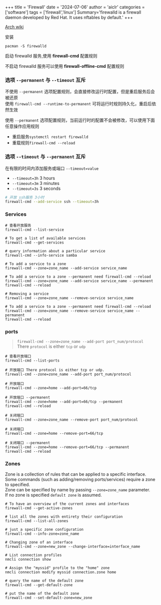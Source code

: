 +++
title = 'Firewall'
date = '2024-07-06'
author = 'aiclr'
categories = ['software']
tags = ['firewall','linux']
Summary='firewalld is a firewall daemon developed by Red Hat. It uses nftables by default.'
+++

[Arch wiki](https://wiki.archlinux.org/title/Firewalld)

安装
```shell
pacman -S firewalld
```

启动 firewalld 服务,使用 **firewall-cmd** 配置规则

不启动 firewalld 服务可以使用 **firewall-offline-cmd** 配置规则

### 选项 `--permanent` 与 `--timeout` 互斥

不使用 `--permanent` 选项配置规则，会直接修改运行时配置，但是重启服务后会被还原 \
使用 `firewall-cmd --runtime-to-permanent` 可将运行时规则持久化，重启后依然生效
 
使用 `--permanent` 选项配置规则，当前运行时的配置不会被修改，可以使用下面任意操作应用规则
- 重启服务`systemctl restart firewalld`
- 重载规则`firewall-cmd --reload`

### 选项 `--timeout` 与 `--permanent` 互斥

在有限的时间内添加服务或端口 `--timeout=value` 
- `--timeout=3h` 3 hours
- `--timeout=3m` 3 minutes
- `--timeout=3s` 3 seconds
```sh
# 开放 ssh服务 3小时 
firewall-cmd --add-service ssh --timeout=3h
```


### Services

```shell
# 查看开放服务
firewall-cmd --list-service

# To get a list of available services
firewall-cmd --get-services

# query information about a particular service
firewall-cmd --info-service samba

# To add a service to a zone
firewall-cmd --zone=zone_name --add-service service_name

# To add a service to a zone --permanent need firewall-cmd --reload
firewall-cmd --zone=zone_name --add-service service_name --permanent
firewall-cmd --reload

# Removing a service
firewall-cmd --zone=zone_name --remove-service service_name

# To add a service to a zone --permanent need firewall-cmd --reload
firewall-cmd --zone=zone_name --remove-service service_name --permanent
firewall-cmd --reload
```

### ports

> `firewall-cmd --zone=zone_name --add-port port_num/protocol` \
> There `protocol` is either `tcp` or `udp`

```shell
# 查看开放端口
firewall-cmd --list-ports

# 开放端口 There protocol is either tcp or udp.
firewall-cmd --zone=zone_name --add-port port_num/protocol

# 开放端口
firewall-cmd --zone=home --add-port=66/tcp

# 开放端口 --permanent
firewall-cmd --zone=home --add-port=66/tcp --permanent
firewall-cmd --reload

# 关闭端口
firewall-cmd --zone=zone_name --remove-port port_num/protocol

# 关闭端口
firewall-cmd --zone=home --remove-port=66/tcp

# 关闭端口 --permanent
firewall-cmd --zone=home --remove-port=66/tcp --permanent
firewall-cmd --reload

```

### Zones

Zone is a collection of rules that can be applied to a specific interface.\
Some commands (such as adding/removing ports/services) require a zone to specified. \
Zone can be specified by name by passing `--zone=zone_name` parameter. \
If no zone is specified `default zone` is assumed.


```shell
# To have an overview of the current zones and interfaces
firewall-cmd --get-active-zones

# list all the zones with entirety their configuration
firewall-cmd --list-all-zones

# just a specific zone configuration
firewall-cmd --info-zone=zone_name

# Changing zone of an interface
firewall-cmd --zone=new_zone --change-interface=interface_name

# List connection profiles
nmcli connection show

# Assign the "myssid" profile to the "home" zone
nmcli connection modify myssid connection.zone home

# query the name of the default zone
firewall-cmd --get-default-zone

# put the name of the default zone
firewall-cmd --set-default-zone=new_zone
```